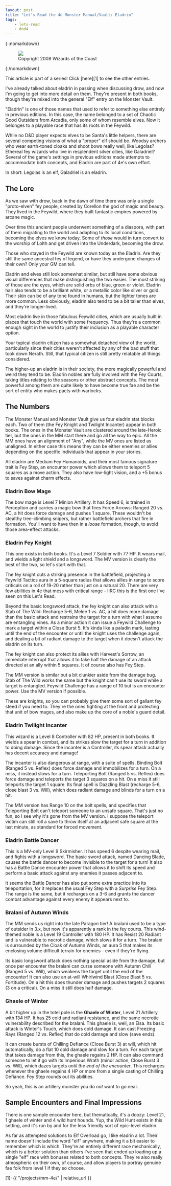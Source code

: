 ```yaml
---
layout: post
title: "Let's Read the 4e Monster Manual/Vault: Eladrin"
tags:
    - lets-read
    - dnd4
---
```


{::nomarkdown}
<figure class="center">
  <img src="{{ "/assets/wir-mm-4e-eidolon.png" | absolute_url }}"/>
  <figcaption>
    Copyright 2008 Wizards of the Coast
  </figcaption>
</figure>
{:/nomarkdown}

This article is part of a series! Click [here][1] to see the other entries.

I've already talked about eladrin in passing when discussing drow, and now I'm
going to get into more detail on them. They're present in both books, though
they're mixed into the general "Elf" entry on the Monster Vault.

"Eladrin" is one of those names that used to refer to something else entirely in
previous editions. In this case, the name belonged to a set of Chaotic Good
Outsiders from Arcadia, only some of whom resemble elves. Now it belonges to a
playable race that has its roots in the Feywild.

While no D&D player expects elves to be Santa's little helpers, there are
several competing visions of what a "proper" elf should be. Woodsy archers who
wear earth-toned cloaks and shoot bows really well, like Legolas? Ethereal fey
wizards who live in resplendent silver cities, like Galadriel? Several of the
game's settings in previous editions made attempts to accommodate both concepts,
and Eladrin are part of 4e's own effort.

In short: Legolas is an elf, Galadriel is an eladrin.

## The Lore

As we saw with drow, back in the dawn of time there was only a single
"proto-elven" fey people, created by Corellon the god of magic and beauty. They
lived in the Feywild, where they built fantastic empires powered by arcane
magic.

Over time this ancient people underwent something of a diaspora, with part of
them migrating to the world and adapting to its local conditions, becoming the
elves we know today. Some of _those_ would in turn convert to the worship of
Lolth and get driven into the Underdark, becoming the drow.

Those who stayed in the Feywild are known today as the Eladrin. Are they still
the same ancestral fey of legend, or have they undergone changes of their own?
Only your GM can tell.

Eladrin and elves still look somewhat similar, but still have some obvious
visual differences that make distinguishing the two easier. The most striking of
those are the eyes, which are solid orbs of blue, green or violet. Eladrin hair
also tends to be a brilliant white, or a metallic color like silver or
gold. Their skin can be of any tone found in humans, but the lighter tones are
more common. Less obviously, eladrin also tend to be a bit taller than elves,
and they're longer-lived.

Most eladrin live in those fabulous Feywild cities, which are usually built in
places that touch the world with some frequency. Thus they're a common enough
sight in the world to justify their inclusion as a playable character option.

Your typical eladrin citizen has a somewhat detached view of the world,
particularly since their cities weren't affected by any of the bad stuff that
took down Nerath. Still, that typical citizen is still pretty relatable all
things considered.

The higher-up an eladrin is in their society, the more magically powerful and
weird they tend to be. Eladrin nobles are fully involved with the Fey Courts,
taking titles relating to the seasons or other abstract concepts. The most
powerful among them are quite likely to have become true fae and be the sort of
entity who makes pacts with warlocks.

## The Numbers

The Monster Manual and Monster Vault give us four eladrin stat blocks each. Two
of them (the Fey Knight and Twilight Incanter) appear in both books. The ones in
the Monster Vault are clustered around the late-Heroic tier, but the ones in the
MM start there and go all the way to epic. All the MM ones have an alignment of
"Any", while the MV ones are listed as unaligned. In either case this means they
can be either enemies or allies depending on the specific individuals that
appear in your stories.

All eladrin are Medium Fey Humanoids, and their most famous signature trait is
Fey Step, an encounter power which allows them to teleport 5 squares as a move
action. They also have low-light vision, and a +5 bonus to saves against charm
effects.

### Eladrin Bow Mage

The bow mage is Level 7 Minion Artillery. It has Speed 6, is trained in
Perception and carries a magic bow that fires Force Arrows: Ranged 20 vs. AC, a
hit does force damage and pushes 1 square. These wouldn't be stealthy
tree-climbing snipers, but rather battlefield archers that fire in
formation. You'll want to have then in a _loose_ formation, though, to avoid
those area-effect attacks.

### Eladrin Fey Knight

This one exists in both books. It's a Level 7 Soldier with 77 HP. It wears mail,
and wields a light shield and a longsword.  The MV version is clearly the best
of the two, so let's start with that.

The fey knight cuts a striking presence in the battlefield, projecting a Feywild
Tactics aura in a 5-square radius that allows allies in range to score criticals
on a roll of 19-20 rather than just on a natural 20. There are very few
abilities in 4e that mess with critical range - IIRC this is the first one I've
seen on this Let's Read.

Beyond the basic longsword attack, the fey knight can also attack with a Stab of
The Wild: Recharge 5-6, Melee 1 vs. AC, a hit does more damage than the basic
attack and restrains the target for a turn with what I assume are entangling
vines. As a minor action it can issue a Feywild Challenge to mark a target
within a Close Burst 5. It's kinda like a paladin mark, lasting until the end of
the encounter or until the knight uses the challenge again, and dealing a bit of
radiant damage to the target when it doesn't attack the eladrin on its turn.

The fey knight can also protect its allies with Harvest's Sorrow, an immediate
interrupt that allows it to take half the damage of an attack directed at an
ally within 5 squares. It of course also has Fey Step.

The MM version is similar but a bit clunkier aside from the damage bug. Stab of
The Wild works the same but the knight can't use its sword while a target is
entangled. Feywild Challenge has a range of 10 but is an encounter power. Use
the MV version if possible.

These are knights, so you can probably give them some sort of gallant fey steed
if you need to. They're the ones fighting at the front and protecting that unit
of bow mages, and also make up the core of a noble's guard detail.

### Eladrin Twilight Incanter

This wizard is a Level 8 Controller with 82 HP, present in both books. It wields
a spear in combat, and its strikes slow the target for a turn in addition to
doing damage. Since the incanter is a Controller, its spear attack actually has
decent accuracy and damage!

The incanter is also dangerous at range, with a suite of spells. Binding Bolt
(Ranged 5 vs. Reflex) does force damage and immobilizes for a turn. On a miss,
it instead slows for a turn. Teleporting Bolt (Ranged 5 vs. Reflex) does force
damage and teleports the target 3 squares on a hit. On a miss it still teleports
the target 1 square. Its final spell is Dazzling Blast (recharge 5-6, close
blast 3 vs. Will), which does radiant damage and blinds for a turn on a hit.

The MM version has Range 10 on the bolt spells, and specifies that Teleporting
Bolt can't teleport someone to an unsafe square. That's just no fun, so I see
why it's gone from the MV version. I suppose the teleport victim can still roll
a save to throw itself at an adjacent safe square at the last minute, as
standard for forced movement.

### Eladrin Battle Dancer

This is a MV-only Level 9 Skirmisher. It has speed 6 despite wearing mail, and
fights with a longsword. The basic sword attack, named Dancing Blade, causes the
battle dancer to become invisible to the target for a turn! It also has a Battle
Dance encounter power that allows it to shift its speed and perform a basic
attack against any enemies it passes adjacent to.

It seems the Battle Dancer has also put some extra practice into its
teleportation, for it replaces the usual Fey Step with a _Surprise_ Fey
Step. The range is the same, but it recharges on a 3-6 and grants the dancer
combat advantage against every enemy it appears next to.

### Bralani of Autumn Winds

The MM sends us right into the late Paragon tier! A bralani used to be a type of
outsider in 3.x, but now it's apparently a rank in the fey courts. This
wind-themed noble is a Level 19 Controller with 180 HP. It has Resist 20 Radiant
and is vulnerable to necrotic damage, which slows it for a turn. The bralani is
surrounded by the Cloak of Autumn Winds, an aura 5 that makes its enclosing
volume difficult terrain for enemies - even if they're flying.

Its basic longsword attack does nothing special aside from the damage, but once
per encounter the bralani can curse someone with Autumn Chill (Ranged 5
vs. Will), which weakens the target until the end of the encounter! It can also
use an at-will Whirlwind Blast (Close Blast 5 vs. Fortitude). On a hit this does
thunder damage and pushes targets 2 squares (3 on a critical). On a miss it
still does half damage.

### Ghaele of Winter

A bit higher up in the totel pole is the **Ghaele of Winter**, Level 21
Artillery with 134 HP. It has 25 cold and radiant resistance, and the same
necrotic vulnerability described for the bralani. This ghaele is, well, an
Elsa. Its basic attack is Winter's Touch, which does cold damage. It can cast
Freezing Rays (Ranged 12 vs. Reflex) that do cold damage and slow (save ends).

It can create bursts of Chilling Defiance (Close Burst 3) at will, which hit
automatically, do a flat 10 cold damage and slow for a turn. For each target
that takes damage from this, the ghaele regains 2 HP. It can also command
someone to let it go with its Imperious Wrath (minor action, Close Burst 3
vs. Will), which dazes targets _until the end of the encounter_. This recharges
whenever the ghaele regains 4 HP or more from a single casting of Chilling
Defiance. Fey Step rounds out its abilities.

So yeah, this is an artillery monster you do _not_ want to go near.

## Sample Encounters and Final Impressions

There is one sample encounter here, but thematically, it's a doozy: Level 21, 1
ghaele of winter and 4 wild hunt hounds. Yup, the Wild Hunt exists in this
setting, and it's run by and for the less friendly sort of epic-level eladrin.

As far as attempted solutions to Elf Overload go, I like eladrin a lot. Their
name doesn't include the word "elf" anywhere, making it a bit easier to remember
which is which. They're an entirely different race mechanically, which is a
better solution than others I've seen that ended up loading up a single "elf"
race with bonuses related to both concepts. They're also really atmospheric on
their own, of course, and allow players to portray genuine fae folk from level 1
if they so choose.

[1]: {{ "/projects/mm-4e/" | relative_url }}

